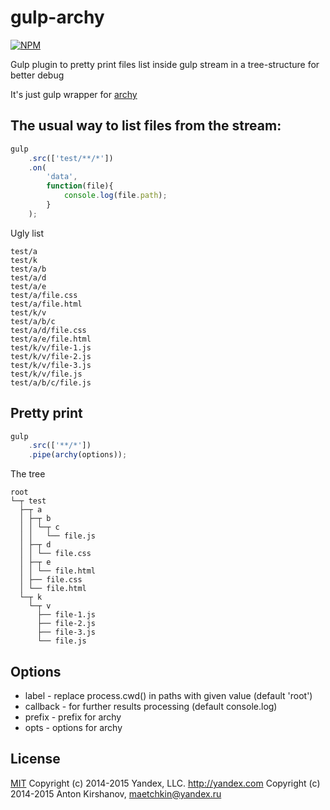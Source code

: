 gulp-archy
==========
[![NPM](https://nodei.co/npm/gulp-archy.png?downloads=true&stars=true)](https://nodei.co/npm/gulp-archy/)

Gulp plugin to pretty print files list inside gulp stream in a tree-structure for better debug

It's just gulp wrapper for [archy](https://www.npmjs.org/package/archy)

The usual way to list files from the stream:
---
```javascript
gulp
    .src(['test/**/*'])
    .on(
        'data',
        function(file){
            console.log(file.path);
        }
    );
```
Ugly list

    test/a
    test/k
    test/a/b
    test/a/d
    test/a/e
    test/a/file.css
    test/a/file.html
    test/k/v
    test/a/b/c
    test/a/d/file.css
    test/a/e/file.html
    test/k/v/file-1.js
    test/k/v/file-2.js
    test/k/v/file-3.js
    test/k/v/file.js
    test/a/b/c/file.js


Pretty print
---
```javascript
gulp
    .src(['**/*'])
    .pipe(archy(options));
```

The tree

    root
    └─┬ test
      ├─┬ a
      │ ├─┬ b
      │ │ └─┬ c
      │ │   └── file.js
      │ ├─┬ d
      │ │ └── file.css
      │ ├─┬ e
      │ │ └── file.html
      │ ├── file.css
      │ └── file.html
      └─┬ k
        └─┬ v
          ├── file-1.js
          ├── file-2.js
          ├── file-3.js
          └── file.js


Options
---
* label - replace process.cwd() in paths with given value (default 'root')
* callback - for further results processing (default console.log)
* prefix - prefix for archy
* opts - options for archy

License
---
[MIT](https://github.com/maetchkin/gulp-archy/blob/master/LICENSE)
Copyright (c) 2014-2015 Yandex, LLC. http://yandex.com
Copyright (c) 2014-2015 Anton Kirshanov, maetchkin@yandex.ru

